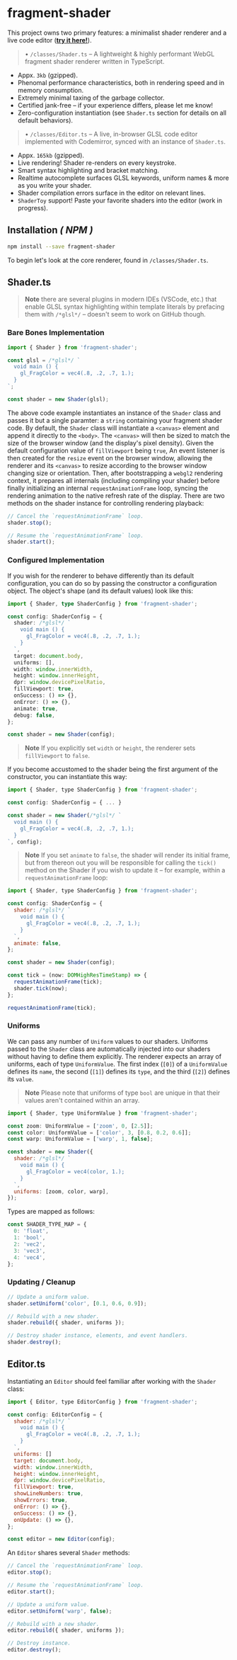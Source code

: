# **fragment-shader**

This project owns two primary features: a minimalist shader renderer and a live code editor (**[try it here!](https://fragment-shader.herokuapp.com/)**).

> • `/classes/Shader.ts` – A lightweight & highly performant WebGL fragment shader renderer written in TypeScript.

- Appx. `3kb` (gzipped).
- Phenomal performance characteristics, both in rendering speed and in memory consumption.
- Extremely minimal taxing of the garbage collector.
- Certified jank-free – if your experience differs, please let me know!
- Zero-configuration instantiation (see `Shader.ts` section for details on all default behaviors).

> • `/classes/Editor.ts` – A live, in-browser GLSL code editor implemented with Codemirror, synced with an instance of `Shader.ts`.

- Appx. `165kb` (gzipped).
- Live rendering! Shader re-renders on every keystroke.
- Smart syntax highlighting and bracket matching.
- Realtime autocomplete surfaces GLSL keywords, uniform names & more as you write your shader.
- Shader compilation errors surface in the editor on relevant lines.
- `ShaderToy` support! Paste your favorite shaders into the editor (work in progress).

## **Installation** _( NPM )_

```bash
npm install --save fragment-shader
```

To begin let's look at the core renderer, found in `/classes/Shader.ts`.

## **Shader.ts**

> **Note** there are several plugins in modern IDEs (VSCode, etc.) that enable GLSL syntax highlighting within template literals by prefacing them with `/*glsl*/` – doesn't seem to work on GitHub though.

### **Bare Bones Implementation**

```javascript
import { Shader } from 'fragment-shader';

const glsl = /*glsl*/ `
  void main () {
    gl_FragColor = vec4(.8, .2, .7, 1.);
  }
`;

const shader = new Shader(glsl);
```

The above code example instantiates an instance of the `Shader` class and passes it but a single paramter: a `string` containing your fragment shader code. By default, the `Shader` class will instantiate a `<canvas>` element and append it directly to the `<body>`. The `<canvas>` will then be sized to match the size of the browser window (and the display's pixel density). Given the default configuration value of `fillViewport` being `true`, An event listener is then created for the `resize` event on the browser window, allowing the renderer and its `<canvas>` to resize according to the browser window changing size or orientation. Then, after bootstrapping a `webgl2` rendering context, it prepares all internals (including compiling your shader) before finally initializing an internal `requestAnimationFrame` loop, syncing the rendering animation to the native refresh rate of the display. There are two methods on the shader instance for controlling rendering playback:

```javascript
// Cancel the `requestAnimationFrame` loop.
shader.stop();

// Resume the `requestAnimationFrame` loop.
shader.start();
```

### **Configured Implementation**

If you wish for the renderer to behave differently than its default configuration, you can do so by passing the constructor a configuration object. The object's shape (and its default values) look like this:

```typescript
import { Shader, type ShaderConfig } from 'fragment-shader';

const config: ShaderConfig = {
  shader: /*glsl*/ `
    void main () {
      gl_FragColor = vec4(.8, .2, .7, 1.);
    }
  `,
  target: document.body,
  uniforms: [],
  width: window.innerWidth,
  height: window.innerHeight,
  dpr: window.devicePixelRatio,
  fillViewport: true,
  onSuccess: () => {},
  onError: () => {},
  animate: true,
  debug: false,
};

const shader = new Shader(config);
```

> **Note** If you explicitly set `width` or `height`, the renderer sets `fillViewport` to `false`.

If you become accustomed to the shader being the first argument of the constructor, you can instantiate this way:

```javascript
import { Shader, type ShaderConfig } from 'fragment-shader';

const config: ShaderConfig = { ... }

const shader = new Shader(/*glsl*/ `
  void main () {
    gl_FragColor = vec4(.8, .2, .7, 1.);
  }
`, config);
```

> **Note** If you set `animate` to `false`, the shader will render its initial frame, but from thereon out you will be responsible for calling the `tick()` method on the Shader if you wish to update it – for example, within a `requestAnimationFrame` loop:

```javascript
import { Shader, type ShaderConfig } from 'fragment-shader';

const config: ShaderConfig = {
  shader: /*glsl*/ `
    void main () {
      gl_FragColor = vec4(.8, .2, .7, 1.);
    }
  `,
  animate: false,
};

const shader = new Shader(config);

const tick = (now: DOMHighResTimeStamp) => {
  requestAnimationFrame(tick);
  shader.tick(now);
};

requestAnimationFrame(tick);
```

### **Uniforms**

We can pass any number of `Uniform` values to our shaders. Uniforms passed to the `Shader` class are automatically injected into our shaders without having to define them explicitly. The renderer expects an array of uniforms, each of type `UniformValue`. The first index (`[0]`) of a `UniformValue` defines its `name`, the second (`[1]`) defines its `type`, and the third (`[2]`) defines its `value`.

> **Note** Please note that uniforms of type `bool` are unique in that their values aren't contained within an array.

```javascript
import { Shader, type UniformValue } from 'fragment-shader';

const zoom: UniformValue = ['zoom', 0, [2.5]];
const color: UniformValue = ['color', 3, [0.8, 0.2, 0.6]];
const warp: UniformValue = ['warp', 1, false];

const shader = new Shader({
  shader: /*glsl*/ `
    void main () {
      gl_FragColor = vec4(color, 1.);
    }
  `,
  uniforms: [zoom, color, warp],
});
```

Types are mapped as follows:

```javascript
const SHADER_TYPE_MAP = {
  0: 'float',
  1: 'bool',
  2: 'vec2',
  3: 'vec3',
  4: 'vec4',
};
```

### **Updating / Cleanup**

```javascript
// Update a uniform value.
shader.setUniform('color', [0.1, 0.6, 0.9]);

// Rebuild with a new shader.
shader.rebuild({ shader, uniforms });

// Destroy shader instance, elements, and event handlers.
shader.destroy();
```

## **Editor.ts**

Instantiating an `Editor` should feel familiar after working with the `Shader` class:

```javascript
import { Editor, type EditorConfig } from 'fragment-shader';

const config: EditorConfig = {
  shader: /*glsl*/ `
    void main () {
      gl_FragColor = vec4(.8, .2, .7, 1.);
    }
  `,
  uniforms: []
  target: document.body,
  width: window.innerWidth,
  height: window.innerHeight,
  dpr: window.devicePixelRatio,
  fillViewport: true,
  showLineNumbers: true,
  showErrors: true,
  onError: () => {},
  onSuccess: () => {},
  onUpdate: () => {},
};

const editor = new Editor(config);
```

An `Editor` shares several `Shader` methods:

```javascript
// Cancel the `requestAnimationFrame` loop.
editor.stop();

// Resume the `requestAnimationFrame` loop.
editor.start();

// Update a uniform value.
editor.setUniform('warp', false);

// Rebuild with a new shader.
editor.rebuild({ shader, uniforms });

// Destroy instance.
editor.destroy();
```
